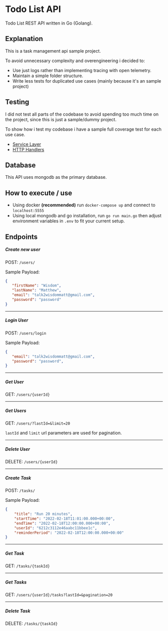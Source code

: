 # Todo List API

Todo List REST API written in Go (Golang).

## Explanation

This is a task management api sample project.

To avoid unnecessary complexity and overengineering i decided to:

* Use just logs rather than implementing tracing with open telemetry.
* Maintain a simple folder structure.
* Write less tests for duplicated use cases (mainly because it's an sample project)

## Testing

I did not test all parts of the codebase to avoid spending too much time on the project, since this is just a sample/dummy project.

To show how i test my codebase i have a sample full coverage test for each use case.

* [Service Layer](components/users/service_test.go)
* [HTTP Handlers](http-handlers/users_test.go)

## Database

This API uses mongodb as the primary database.

## How to execute / use

* Using docker **(recommended)** run `docker-compose up` and connect to `localhost:5555`
* Using local mongodb and go installation, run `go run main.go` then adjust environment variables in `.env` to fit your current setup.

## Endpoints

##### Create new user

POST:  `/users/`

Sample Payload:

```json
{
   "firstName": "Wisdom",
   "lastName": "Matthew",
   "email": "talk2wisdommatt@gmail.com",
   "password": "password"
}
```

---

##### Login User

POST: `/users/login`

Sample Payload:

```json
{
   "email": "talk2wisdommatt@gmail.com",
   "password": "password",
}
```

---

##### Get User

GET: `/users/{userId}`

---

##### Get Users

GET: `/users/?lastId=&limit=20`

`lastId` and `limit` url parameters are used for pagination.

---

##### Delete User

DELETE: `/users/{userId}`

---

##### Create Task

POST: `/tasks/`

Sample Payload:

```json
{
    "title": "Run 20 minutes",
    "startTime": "2022-02-18T11:01:00.000+00:00",
    "endTime": "2022-02-18T12:00:00.000+00:00",
    "userId": "6212c3112e46aabc11bbee1c",
    "reminderPeriod": "2022-02-18T12:00:00.000+00:00"
}
```

---

##### Get Task

GET: `/tasks/{taskId}`

---

##### Get Tasks

GET: `/users/{userId}/tasks?lastId=&pagination=20`

---

##### Delete Task

DELETE: `/tasks/{taskId}`
